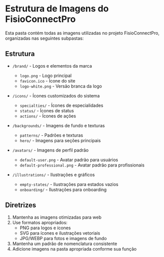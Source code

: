 # Estrutura de Imagens do FisioConnectPro

Esta pasta contém todas as imagens utilizadas no projeto FisioConnectPro, organizadas nas seguintes subpastas:

## Estrutura

- `/brand/` - Logos e elementos da marca
  - `logo.png` - Logo principal
  - `favicon.ico` - Ícone do site
  - `logo-white.png` - Versão branca da logo

- `/icons/` - Ícones customizados do sistema
  - `specialties/` - Ícones de especialidades
  - `status/` - Ícones de status
  - `actions/` - Ícones de ações

- `/backgrounds/` - Imagens de fundo e texturas
  - `patterns/` - Padrões e texturas
  - `hero/` - Imagens para seções principais

- `/avatars/` - Imagens de perfil padrão
  - `default-user.png` - Avatar padrão para usuários
  - `default-professional.png` - Avatar padrão para profissionais

- `/illustrations/` - Ilustrações e gráficos
  - `empty-states/` - Ilustrações para estados vazios
  - `onboarding/` - Ilustrações para onboarding

## Diretrizes

1. Mantenha as imagens otimizadas para web
2. Use formatos apropriados:
   - PNG para logos e ícones
   - SVG para ícones e ilustrações vetoriais
   - JPG/WEBP para fotos e imagens de fundo
3. Mantenha um padrão de nomenclatura consistente
4. Adicione imagens na pasta apropriada conforme sua função 